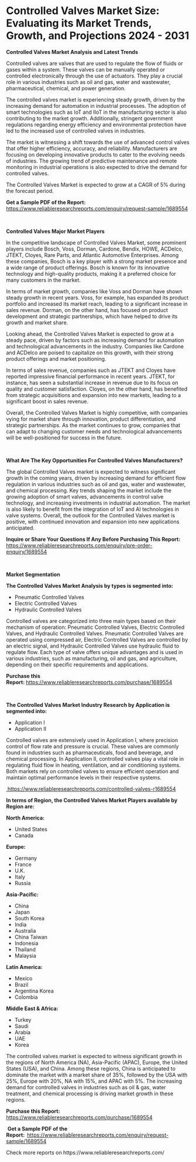 <p><h1>Controlled Valves Market Size: Evaluating its Market Trends, Growth, and Projections 2024 - 2031</h1></p><p><strong>Controlled Valves Market Analysis and Latest Trends</strong></p>
<p><p>Controlled valves are valves that are used to regulate the flow of fluids or gases within a system. These valves can be manually operated or controlled electronically through the use of actuators. They play a crucial role in various industries such as oil and gas, water and wastewater, pharmaceutical, chemical, and power generation.</p><p>The controlled valves market is experiencing steady growth, driven by the increasing demand for automation in industrial processes. The adoption of smart technologies such as IoT and IIoT in the manufacturing sector is also contributing to the market growth. Additionally, stringent government regulations regarding energy efficiency and environmental protection have led to the increased use of controlled valves in industries.</p><p>The market is witnessing a shift towards the use of advanced control valves that offer higher efficiency, accuracy, and reliability. Manufacturers are focusing on developing innovative products to cater to the evolving needs of industries. The growing trend of predictive maintenance and remote monitoring in industrial operations is also expected to drive the demand for controlled valves.</p><p>The Controlled Valves Market is expected to grow at a CAGR of 5% during the forecast period.</p></p>
<p><strong>Get a Sample PDF of the Report:&nbsp;</strong> <a href="https://www.reliableresearchreports.com/enquiry/request-sample/1689554">https://www.reliableresearchreports.com/enquiry/request-sample/1689554</a></p>
<p>&nbsp;</p>
<p><strong>Controlled Valves Major Market Players</strong></p>
<p><p>In the competitive landscape of Controlled Valves Market, some prominent players include Bosch, Voss, Dorman, Cardone, Bendix, HOWE, ACDelco, JTEKT, Cloyes, Rare Parts, and Atlantic Automotive Enterprises. Among these companies, Bosch is a key player with a strong market presence and a wide range of product offerings. Bosch is known for its innovative technology and high-quality products, making it a preferred choice for many customers in the market.</p><p>In terms of market growth, companies like Voss and Dorman have shown steady growth in recent years. Voss, for example, has expanded its product portfolio and increased its market reach, leading to a significant increase in sales revenue. Dorman, on the other hand, has focused on product development and strategic partnerships, which have helped to drive its growth and market share.</p><p>Looking ahead, the Controlled Valves Market is expected to grow at a steady pace, driven by factors such as increasing demand for automation and technological advancements in the industry. Companies like Cardone and ACDelco are poised to capitalize on this growth, with their strong product offerings and market positioning.</p><p>In terms of sales revenue, companies such as JTEKT and Cloyes have reported impressive financial performance in recent years. JTEKT, for instance, has seen a substantial increase in revenue due to its focus on quality and customer satisfaction. Cloyes, on the other hand, has benefited from strategic acquisitions and expansion into new markets, leading to a significant boost in sales revenue.</p><p>Overall, the Controlled Valves Market is highly competitive, with companies vying for market share through innovation, product differentiation, and strategic partnerships. As the market continues to grow, companies that can adapt to changing customer needs and technological advancements will be well-positioned for success in the future.</p></p>
<p>&nbsp;</p>
<p><strong>What Are The Key Opportunities For Controlled Valves Manufacturers?</strong></p>
<p><p>The global Controlled Valves market is expected to witness significant growth in the coming years, driven by increasing demand for efficient flow regulation in various industries such as oil and gas, water and wastewater, and chemical processing. Key trends shaping the market include the growing adoption of smart valves, advancements in control valve technology, and increasing investments in industrial automation. The market is also likely to benefit from the integration of IoT and AI technologies in valve systems. Overall, the outlook for the Controlled Valves market is positive, with continued innovation and expansion into new applications anticipated.</p></p>
<p><strong>Inquire or Share Your Questions If Any Before Purchasing This Report:</strong> <a href="https://www.reliableresearchreports.com/enquiry/pre-order-enquiry/1689554">https://www.reliableresearchreports.com/enquiry/pre-order-enquiry/1689554</a></p>
<p>&nbsp;</p>
<p><strong>Market Segmentation</strong></p>
<p><strong>The Controlled Valves Market Analysis by types is segmented into:</strong></p>
<p><ul><li>Pneumatic Controlled Valves</li><li>Electric Controlled Valves</li><li>Hydraulic Controlled Valves</li></ul></p>
<p><p>Controlled valves are categorized into three main types based on their mechanism of operation: Pneumatic Controlled Valves, Electric Controlled Valves, and Hydraulic Controlled Valves. Pneumatic Controlled Valves are operated using compressed air, Electric Controlled Valves are controlled by an electric signal, and Hydraulic Controlled Valves use hydraulic fluid to regulate flow. Each type of valve offers unique advantages and is used in various industries, such as manufacturing, oil and gas, and agriculture, depending on their specific requirements and applications.</p></p>
<p><strong>Purchase this Report:&nbsp;</strong><a href="https://www.reliableresearchreports.com/purchase/1689554">https://www.reliableresearchreports.com/purchase/1689554</a></p>
<p>&nbsp;</p>
<p><strong>The Controlled Valves Market Industry Research by Application is segmented into:</strong></p>
<p><ul><li>Application I</li><li>Application II</li></ul></p>
<p><p>Controlled valves are extensively used in Application I, where precision control of flow rate and pressure is crucial. These valves are commonly found in industries such as pharmaceuticals, food and beverage, and chemical processing. In Application II, controlled valves play a vital role in regulating fluid flow in heating, ventilation, and air conditioning systems. Both markets rely on controlled valves to ensure efficient operation and maintain optimal performance levels in their respective systems.</p></p>
<p><a href="https://www.reliableresearchreports.com/controlled-valves-r1689554">&nbsp;https://www.reliableresearchreports.com/controlled-valves-r1689554</a></p>
<p><strong>In terms of Region, the Controlled Valves Market Players available by Region are:</strong></p>
<p>
    <p> <strong> North America: </strong>
        <ul>
            <li>United States</li>
            <li>Canada</li>
        </ul>
        </p> 
    <p> <strong> Europe: </strong>
        <ul>
            <li>Germany</li>
            <li>France</li>
            <li>U.K.</li>
            <li>Italy</li>
            <li>Russia</li>
        </ul>
        </p> 
    <p> <strong> Asia-Pacific: </strong>
        <ul>
            <li>China</li>
            <li>Japan</li>
            <li>South Korea</li>
            <li>India</li>
            <li>Australia</li>
            <li>China Taiwan</li>
            <li>Indonesia</li>
            <li>Thailand</li>
            <li>Malaysia</li>
        </ul>
        </p> 
    <p> <strong> Latin America: </strong>
        <ul>
            <li>Mexico</li>
            <li>Brazil</li>
            <li>Argentina Korea</li>
            <li>Colombia</li>
        </ul>
        </p> 
    <p> <strong> Middle East & Africa: </strong>
        <ul>
            <li>Turkey</li>
            <li>Saudi</li>
            <li>Arabia</li>
            <li>UAE</li>
            <li>Korea</li>
        </ul>
    </p>
    </p>
<p><p>The controlled valves market is expected to witness significant growth in the regions of North America (NA), Asia-Pacific (APAC), Europe, the United States (USA), and China. Among these regions, China is anticipated to dominate the market with a market share of 35%, followed by the USA with 25%, Europe with 20%, NA with 15%, and APAC with 5%. The increasing demand for controlled valves in industries such as oil & gas, water treatment, and chemical processing is driving market growth in these regions.</p></p>
<p><strong>Purchase this Report: </strong><a href="https://www.reliableresearchreports.com/purchase/1689554">https://www.reliableresearchreports.com/purchase/1689554</a></p>
<p>&nbsp;<strong>Get a Sample PDF of the Report:&nbsp;&nbsp;</strong><a href="https://www.reliableresearchreports.com/enquiry/request-sample/1689554">https://www.reliableresearchreports.com/enquiry/request-sample/1689554</a></p>
<p><strong></strong></p>
<p>Check more reports on https://www.reliableresearchreports.com/</p>
